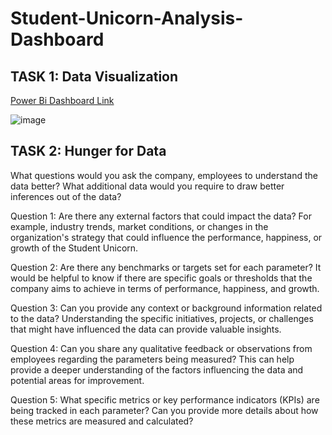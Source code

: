 # Student-Unicorn-Analysis-Dashboard

## TASK 1: Data Visualization

[Power Bi Dashboard Link](https://app.powerbi.com/links/bYafAOE9oT?ctid=88f39ece-f108-49cf-97b6-f4ae2d89ba76&pbi_source=linkShare)

![image](https://github.com/Niktiru/Student-Unicorn-Analysis-Dashboard/assets/109805535/8cceb25b-7c74-49fd-89c0-756f1f64a2bf)


## TASK 2: Hunger for Data
What questions would you ask the company, employees to understand the data better? What additional data would you require to draw better inferences out of the data?

Question 1: Are there any external factors that could impact the data? For example, industry trends, market conditions, or changes in the organization's strategy that could influence the performance, happiness, or growth of the Student Unicorn.

Question 2: Are there any benchmarks or targets set for each parameter? It would be helpful to know if there are specific goals or thresholds that the company aims to achieve in terms of performance, happiness, and growth.

Question 3: Can you provide any context or background information related to the data? Understanding the specific initiatives, projects, or challenges that might have influenced the data can provide valuable insights.

Question 4: Can you share any qualitative feedback or observations from employees regarding the parameters being measured? This can help provide a deeper understanding of the factors influencing the data and potential areas for improvement.

Question 5: What specific metrics or key performance indicators (KPIs) are being tracked in each parameter? Can you provide more details about how these metrics are measured and calculated?
